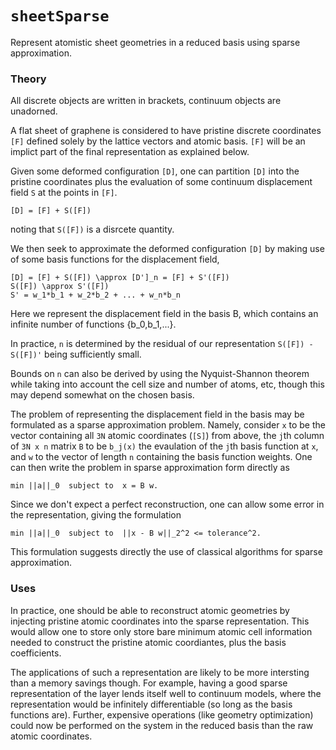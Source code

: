 
# `sheetSparse`
Represent atomistic sheet geometries in a reduced basis using sparse approximation.

### Theory
All discrete objects are written in brackets, continuum objects are unadorned.

A flat sheet of graphene is considered to have pristine discrete coordinates `[F]` defined solely by the lattice vectors and atomic basis.
`[F]` will be an implict part of the final representation as explained below.

Given some deformed configuration `[D]`, one can partition `[D]` into the pristine coordinates plus the evaluation of some continuum displacement field `S` at the points in `[F]`.

```
[D] = [F] + S([F]) 
```
noting that `S([F])` is a disrcete quantity.

We then seek to approximate the deformed configuration `[D]` by making use of some basis functions for the displacement field,

```
[D] = [F] + S([F]) \approx [D']_n = [F] + S'([F])
S([F]) \approx S'([F])
S' = w_1*b_1 + w_2*b_2 + ... + w_n*b_n
```

Here we represent the displacement field in the basis B, which contains an infinite number of functions {b_0,b_1,...}.

In practice, `n` is determined by the residual of our representation `S([F]) - S([F])'` being sufficiently small.

Bounds on `n` can also be derived by using the Nyquist-Shannon theorem while taking into account the cell size and number of atoms, etc, though this may depend somewhat on the chosen basis.

The problem of representing the displacement field in the basis may be formulated as a sparse approximation problem.
Namely, consider `x` to be the vector containing all `3N` atomic coordinates (`[S]`) from above, the `j`th column of `3N x n` matrix `B` to be `b_j(x)` the evaulation of the `j`th basis function at `x`, and `w` to the vector of length `n` containing the basis function weights. 
One can then write the problem in sparse approximation form directly as
```
min ||a||_0  subject to  x = B w.
```

Since we don't expect a perfect reconstruction, one can allow some error in the representation, giving the formulation
```
min ||a||_0  subject to  ||x - B w||_2^2 <= tolerance^2.
```

This formulation suggests directly the use of classical algorithms for sparse approximation.


### Uses
In practice, one should be able to reconstruct atomic geometries by injecting pristine atomic coordinates into the sparse representation.
This would allow one to store only store bare minimum atomic cell information needed to construct the pristine atomic coordiantes, plus the basis coefficients.

The applications of such a representation are likely to be more intersting than a memory savings though.
For example, having a good sparse representation of the layer lends itself well to continuum models, where the representation would be infinitely differentiable (so long as the basis functions are).
Further, expensive operations (like geometry optimization) could now be performed on the system in the reduced basis than the raw atomic coordinates.


